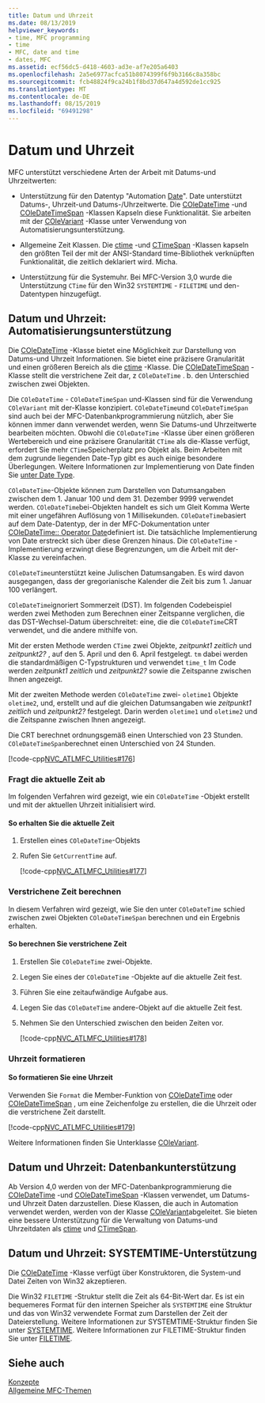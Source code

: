 ```yaml
---
title: Datum und Uhrzeit
ms.date: 08/13/2019
helpviewer_keywords:
- time, MFC programming
- time
- MFC, date and time
- dates, MFC
ms.assetid: ecf56dc5-d418-4603-ad3e-af7e205a6403
ms.openlocfilehash: 2a5e6977acfca51b8074399f6f9b3166c8a358bc
ms.sourcegitcommit: fcb48824f9ca24b1f8bd37d647a4d592de1cc925
ms.translationtype: MT
ms.contentlocale: de-DE
ms.lasthandoff: 08/15/2019
ms.locfileid: "69491298"
---
```

# <a name="date-and-time"></a>Datum und Uhrzeit

MFC unterstützt verschiedene Arten der Arbeit mit Datums-und Uhrzeitwerten:

- Unterstützung für den Datentyp "Automation [Date](../atl-mfc-shared/date-type.md)". Date unterstützt Datums-, Uhrzeit-und Datums-/Uhrzeitwerte. Die [COleDateTime](../atl-mfc-shared/reference/coledatetime-class.md) -und [COleDateTimeSpan](../atl-mfc-shared/reference/coledatetimespan-class.md) -Klassen Kapseln diese Funktionalität. Sie arbeiten mit der [COleVariant](../mfc/reference/colevariant-class.md) -Klasse unter Verwendung von Automatisierungsunterstützung.

- Allgemeine Zeit Klassen. Die [ctime](../atl-mfc-shared/reference/ctime-class.md) -und [CTimeSpan](../atl-mfc-shared/reference/ctimespan-class.md) -Klassen kapseln den größten Teil der mit der ANSI-Standard time-Bibliothek verknüpften Funktionalität, die zeitlich deklariert wird. Micha.

- Unterstützung für die Systemuhr. Bei MFC-Version 3,0 wurde die Unterstützung `CTime` für den Win32 `SYSTEMTIME` - `FILETIME` und den-Datentypen hinzugefügt.

## <a name="date-and-time-automation-support"></a>Datum und Uhrzeit: Automatisierungsunterstützung

Die [COleDateTime](../atl-mfc-shared/reference/coledatetime-class.md) -Klasse bietet eine Möglichkeit zur Darstellung von Datums-und Uhrzeit Informationen. Sie bietet eine präzisere Granularität und einen größeren Bereich als die [ctime](../atl-mfc-shared/reference/ctime-class.md) -Klasse. Die [COleDateTimeSpan](../atl-mfc-shared/reference/coledatetimespan-class.md) -Klasse stellt die verstrichene Zeit dar, z `COleDateTime` . b. den Unterschied zwischen zwei Objekten.

Die `COleDateTime` - `COleDateTimeSpan` und-Klassen sind für die Verwendung `COleVariant` mit der-Klasse konzipiert. `COleDateTime`und `COleDateTimeSpan` sind auch bei der MFC-Datenbankprogrammierung nützlich, aber Sie können immer dann verwendet werden, wenn Sie Datums-und Uhrzeitwerte bearbeiten möchten. Obwohl die `COleDateTime` -Klasse über einen größeren Wertebereich und eine präzisere Granularität `CTime` als die-Klasse verfügt, erfordert Sie mehr `CTime`Speicherplatz pro Objekt als. Beim Arbeiten mit dem zugrunde liegenden Date-Typ gibt es auch einige besondere Überlegungen. Weitere Informationen zur Implementierung von Date finden Sie [unter Date Type](../atl-mfc-shared/date-type.md).

`COleDateTime`-Objekte können zum Darstellen von Datumsangaben zwischen dem 1. Januar 100 und dem 31. Dezember 9999 verwendet werden. `COleDateTime`bei-Objekten handelt es sich um Gleit Komma Werte mit einer ungefähren Auflösung von 1 Millisekunden. `COleDateTime`basiert auf dem Date-Datentyp, der in der MFC-Dokumentation unter [COleDateTime:: Operator Date](../atl-mfc-shared/reference/coledatetime-class.md#operator_date)definiert ist. Die tatsächliche Implementierung von Date erstreckt sich über diese Grenzen hinaus. Die `COleDateTime` -Implementierung erzwingt diese Begrenzungen, um die Arbeit mit der-Klasse zu vereinfachen.

`COleDateTime`unterstützt keine Julischen Datumsangaben. Es wird davon ausgegangen, dass der gregorianische Kalender die Zeit bis zum 1. Januar 100 verlängert.

`COleDateTime`ignoriert Sommerzeit (DST). Im folgenden Codebeispiel werden zwei Methoden zum Berechnen einer Zeitspanne verglichen, die das DST-Wechsel-Datum überschreitet: eine, die die `COleDateTime`CRT verwendet, und die andere mithilfe von.

Mit der ersten Methode werden `CTime` zwei Objekte, *zeitpunkt1 zeitlich* und *zeitpunkt2?* , auf den 5. April und den 6. April festgelegt. `tm` dabei werden die standardmäßigen C-Typstrukturen und verwendet `time_t` Im Code werden *zeitpunkt1 zeitlich* und *zeitpunkt2?* sowie die Zeitspanne zwischen Ihnen angezeigt.

Mit der zweiten Methode werden `COleDateTime` zwei- `oletime1` Objekte `oletime2`, und, erstellt und auf die gleichen Datumsangaben wie *zeitpunkt1 zeitlich* und *zeitpunkt2?* festgelegt. Darin werden `oletime1` und `oletime2` und die Zeitspanne zwischen Ihnen angezeigt.

Die CRT berechnet ordnungsgemäß einen Unterschied von 23 Stunden. `COleDateTimeSpan`berechnet einen Unterschied von 24 Stunden.

[!code-cpp[NVC_ATLMFC_Utilities#176](../atl-mfc-shared/codesnippet/cpp/date-and-time-automation-support_1.cpp)]

### <a name="get-the-current-time"></a>Fragt die aktuelle Zeit ab

Im folgenden Verfahren wird gezeigt, wie ein `COleDateTime` -Objekt erstellt und mit der aktuellen Uhrzeit initialisiert wird.

#### <a name="to-get-the-current-time"></a>So erhalten Sie die aktuelle Zeit

1. Erstellen eines `COleDateTime`-Objekts

1. Rufen Sie `GetCurrentTime` auf.

   [!code-cpp[NVC_ATLMFC_Utilities#177](../atl-mfc-shared/codesnippet/cpp/current-time-automation-classes_1.cpp)]

### <a name="calculate-elapsed-time"></a>Verstrichene Zeit berechnen

In diesem Verfahren wird gezeigt, wie Sie den unter `COleDateTime` schied zwischen zwei Objekten `COleDateTimeSpan` berechnen und ein Ergebnis erhalten.

#### <a name="to-calculate-elapsed-time"></a>So berechnen Sie verstrichene Zeit

1. Erstellen Sie `COleDateTime` zwei-Objekte.

1. Legen Sie eines der `COleDateTime` -Objekte auf die aktuelle Zeit fest.

1. Führen Sie eine zeitaufwändige Aufgabe aus.

1. Legen Sie das `COleDateTime` andere-Objekt auf die aktuelle Zeit fest.

1. Nehmen Sie den Unterschied zwischen den beiden Zeiten vor.

   [!code-cpp[NVC_ATLMFC_Utilities#178](../atl-mfc-shared/codesnippet/cpp/elapsed-time-automation-classes_1.cpp)]

### <a name="format-a-time"></a>Uhrzeit formatieren

#### <a name="to-format-a-time"></a>So formatieren Sie eine Uhrzeit

Verwenden Sie `Format` die Member-Funktion von [COleDateTime](../atl-mfc-shared/reference/coledatetime-class.md) oder [COleDateTimeSpan](../atl-mfc-shared/reference/coledatetimespan-class.md) , um eine Zeichenfolge zu erstellen, die die Uhrzeit oder die verstrichene Zeit darstellt.

   [!code-cpp[NVC_ATLMFC_Utilities#179](../atl-mfc-shared/codesnippet/cpp/formatting-time-automation-classes_1.cpp)]

Weitere Informationen finden Sie Unterklasse [COleVariant](../mfc/reference/colevariant-class.md).

## <a name="date-and-time-database-support"></a>Datum und Uhrzeit: Datenbankunterstützung

Ab Version 4,0 werden von der MFC-Datenbankprogrammierung die [COleDateTime](../atl-mfc-shared/reference/coledatetime-class.md) -und [COleDateTimeSpan](../atl-mfc-shared/reference/coledatetimespan-class.md) -Klassen verwendet, um Datums-und Uhrzeit Daten darzustellen. Diese Klassen, die auch in Automation verwendet werden, werden von der Klasse [COleVariant](../mfc/reference/colevariant-class.md)abgeleitet. Sie bieten eine bessere Unterstützung für die Verwaltung von Datums-und Uhrzeitdaten als [ctime](../atl-mfc-shared/reference/ctime-class.md) und [CTimeSpan](../atl-mfc-shared/reference/ctimespan-class.md).

## <a name="date-and-time-systemtime-support"></a>Datum und Uhrzeit: SYSTEMTIME-Unterstützung

Die [COleDateTime](../atl-mfc-shared/reference/coledatetime-class.md) -Klasse verfügt über Konstruktoren, die System-und Datei Zeiten von Win32 akzeptieren.

Die Win32 `FILETIME` -Struktur stellt die Zeit als 64-Bit-Wert dar. Es ist ein bequemeres Format für den internen Speicher als `SYSTEMTIME` eine Struktur und das von Win32 verwendete Format zum Darstellen der Zeit der Dateierstellung. Weitere Informationen zur SYSTEMTIME-Struktur finden Sie unter [SYSTEMTIME](/windows/desktop/api/minwinbase/ns-minwinbase-systemtime). Weitere Informationen zur FILETIME-Struktur finden Sie unter [FILETIME](/windows/desktop/api/minwinbase/ns-minwinbase-filetime).

## <a name="see-also"></a>Siehe auch

[Konzepte](../mfc/mfc-concepts.md)\
[Allgemeine MFC-Themen](../mfc/general-mfc-topics.md)

